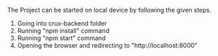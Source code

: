The Project can be started on local device by following the given steps. 

1) Going into crux-backend folder
2) Running "npm install" command
3) Running "npm start" command
4) Opening the browser and redirecting to "http://localhost:8000" 
